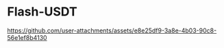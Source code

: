 <p align="center">
  
  # Flash-USDT
  
  </p>

<p align="center" width="100%">
  
https://github.com/user-attachments/assets/e8e25df9-3a8e-4b03-90c8-56e1ef8b4130

</p>

